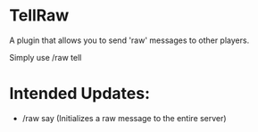 #             TellRaw
A plugin that allows you to send 'raw' messages to other players.

Simply use /raw tell <player>

#             Intended Updates:
- /raw say (Initializes a raw message to the entire server)
